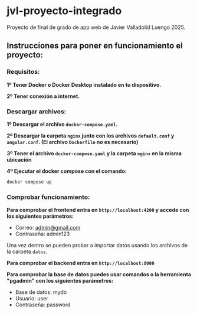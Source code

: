 # jvl-proyecto-integrado
Proyecto de final de grado de app web de Javier Valladolid Luengo 2025.

## Instrucciones para poner en funcionamiento el proyecto:

### Requisitos:

**1º Tener Docker o Docker Desktop instalado en tu dispositivo.**

**2º Tener conexión a internet.**

### Descargar archivos:

**1º Descargar el archivo `docker-compose.yaml`.**

**2º Descargar la carpeta `nginx` junto con los archivos `default.conf` y `angular.conf`. (El archivo `Dockerfile` no es necesario)**

**3º Tener el archivo `docker-compose.yaml` y la carpeta `nginx` en la misma ubicación**

**4º Ejecutar el docker compose con el comando:**

```bash
docker compose up
```

### Comprobar funcionamiento:

**Para comprobar el frontend entra en `http://localhost:4200` y accede con los siguientes parámetros:**

 - Correo: admin@gmail.com
 - Contraseña: admin123

 Una vez dentro se pueden probar a importar datos usando los archivos de la carpeta `datos`.

**Para comprobar el backend entra en `http://localhost:8000`**

**Para comprobar la base de datos puedes usar comandos o la herramienta "pgadmin" con los siguientes parámetros:**

 - Base de datos: mydb
 - Usuario: user
 - Contraseña: password
